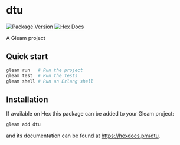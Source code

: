 # dtu

[![Package Version](https://img.shields.io/hexpm/v/dtu)](https://hex.pm/packages/dtu)
[![Hex Docs](https://img.shields.io/badge/hex-docs-ffaff3)](https://hexdocs.pm/dtu/)

A Gleam project

## Quick start

```sh
gleam run   # Run the project
gleam test  # Run the tests
gleam shell # Run an Erlang shell
```

## Installation

If available on Hex this package can be added to your Gleam project:

```sh
gleam add dtu
```

and its documentation can be found at <https://hexdocs.pm/dtu>.
